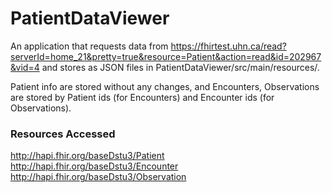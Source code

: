 # PatientDataViewer

An application that requests data from
https://fhirtest.uhn.ca/read?serverId=home_21&pretty=true&resource=Patient&action=read&id=202967&vid=4
and stores as JSON files in PatientDataViewer/src/main/resources/.  
  
Patient info are stored without any changes, and Encounters, Observations are stored by Patient ids (for Encounters) and Encounter ids (for Observations). 

### Resources Accessed
http://hapi.fhir.org/baseDstu3/Patient  
http://hapi.fhir.org/baseDstu3/Encounter  
http://hapi.fhir.org/baseDstu3/Observation  
